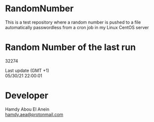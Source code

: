 # RandomNumber    
This is a test repository where a random number is pushed to a file automatically passwordless from a cron job in my Linux CentOS server    
# Random Number of the last run   
32274
      
Last update (GMT +1)    
05/30/21 22:00:01
# Developer    
Hamdy Abou El Anein   
hamdy.aea@protonmail.com
